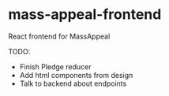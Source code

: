 # mass-appeal-frontend
React frontend for MassAppeal

TODO:
  * Finish Pledge reducer
  * Add html components from design
  * Talk to backend about endpoints
